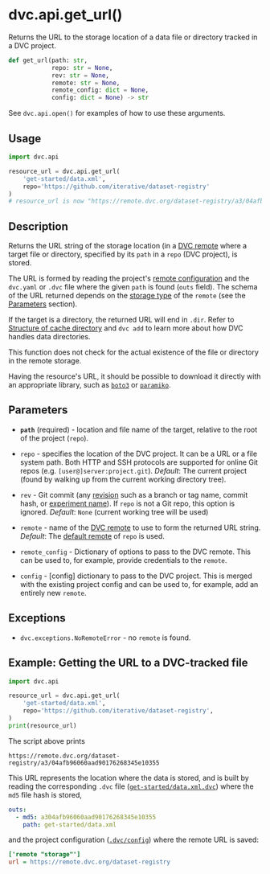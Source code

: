 # dvc.api.get_url()

Returns the URL to the storage location of a data file or directory tracked in a
<abbr>DVC project</abbr>.

```py
def get_url(path: str,
            repo: str = None,
            rev: str = None,
            remote: str = None,
            remote_config: dict = None,
            config: dict = None) -> str
```

See `dvc.api.open()` for examples of how to use these arguments.

## Usage

```py
import dvc.api

resource_url = dvc.api.get_url(
    'get-started/data.xml',
    repo='https://github.com/iterative/dataset-registry'
)
# resource_url is now "https://remote.dvc.org/dataset-registry/a3/04afb96060aad90176268345e10355"
```

## Description

Returns the URL string of the storage location (in a [DVC remote] where a target
file or directory, specified by its `path` in a `repo` (<abbr>DVC
project</abbr>), is stored.

The URL is formed by reading the project's [remote configuration] and the
`dvc.yaml` or `.dvc` file where the given `path` is found (`outs` field). The
schema of the URL returned depends on the [storage type] of the `remote` (see
the [Parameters](#parameters) section).

If the target is a directory, the returned URL will end in `.dir`. Refer to
[Structure of cache directory] and `dvc add` to learn more about how DVC handles
data directories.

[dvc remote]: /doc/user-guide/data-management/remote-storage
[remote configuration]:
  /doc/user-guide/data-management/remote-storage#configuration
[storage type]:
  /doc/user-guide/data-management/remote-storage#supported-storage-types
[structure of cache directory]:
  /doc/user-guide/project-structure/internal-files#structure-of-the-cache-directory

<admon type="warn">

This function does not check for the actual existence of the file or directory
in the remote storage.

</admon>

<admon type="tip">

Having the resource's URL, it should be possible to download it directly with an
appropriate library, such as [`boto3`] or [`paramiko`].

[`boto3`]:
  https://boto3.amazonaws.com/v1/documentation/api/latest/reference/services/s3.html#S3.Object.download_fileobj
[`paramiko`]:
  https://docs.paramiko.org/en/latest/api/sftp.html#paramiko.sftp_client.SFTPClient.get

</admon>

## Parameters

- **`path`** (required) - location and file name of the target, relative to the
  root of the project (`repo`).

- `repo` - specifies the location of the DVC project. It can be a URL or a file
  system path. Both HTTP and SSH protocols are supported for online Git repos
  (e.g. `[user@]server:project.git`). _Default_: The current project (found by
  walking up from the current working directory tree).

- `rev` - Git commit (any [revision](https://git-scm.com/docs/revisions) such as
  a branch or tag name, commit hash, or [experiment name]). If `repo` is not a
  Git repo, this option is ignored. _Default_: `None` (current working tree will
  be used)

- `remote` - name of the [DVC remote] to use to form the returned URL string.
  _Default_: The [default remote](/doc/command-reference/remote/default) of
  `repo` is used.

- `remote_config` - Dictionary of options to pass to the DVC remote. This can be
  used to, for example, provide credentials to the `remote`.

- `config` - [config] dictionary to pass to the DVC project. This is merged with
  the existing project config and can be used to, for example, add an entirely
  new `remote`.

[experiment name]: /doc/command-reference/exp/run#-n

## Exceptions

- `dvc.exceptions.NoRemoteError` - no `remote` is found.

## Example: Getting the URL to a DVC-tracked file

```py
import dvc.api

resource_url = dvc.api.get_url(
    'get-started/data.xml',
    repo='https://github.com/iterative/dataset-registry',
)
print(resource_url)
```

The script above prints

`https://remote.dvc.org/dataset-registry/a3/04afb96060aad90176268345e10355`

This URL represents the location where the data is stored, and is built by
reading the corresponding `.dvc` file ([`get-started/data.xml.dvc`]) where the
`md5` file hash is stored,

```yaml
outs:
  - md5: a304afb96060aad90176268345e10355
    path: get-started/data.xml
```

and the project configuration ([`.dvc/config`]) where the remote URL is saved:

```ini
['remote "storage"']
url = https://remote.dvc.org/dataset-registry
```

[`.dvc/config`]:
  https://github.com/iterative/dataset-registry/blob/master/.dvc/config
[`get-started/data.xml.dvc`]:
  https://github.com/iterative/dataset-registry/blob/master/get-started/data.xml.dvc
